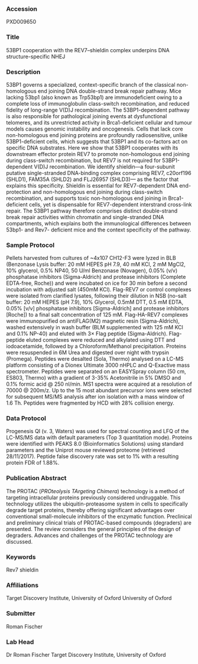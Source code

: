 ### Accession
PXD009650

### Title
53BP1 cooperation with the REV7–shieldin complex underpins DNA structure-specific NHEJ

### Description
53BP1 governs a specialized, context-specific branch of the classical non-homologous end joining DNA double-strand break repair pathway. Mice lacking 53bp1 (also known as Trp53bp1) are immunodeficient owing to a complete loss of immunoglobulin class-switch recombination, and reduced fidelity of long-range V(D)J recombination. The 53BP1-dependent pathway is also responsible for pathological joining events at dysfunctional telomeres, and its unrestricted activity in Brca1-deficient cellular and tumour models causes genomic instability and oncogenesis. Cells that lack core non-homologous end joining proteins are profoundly radiosensitive, unlike 53BP1-deficient cells, which suggests that 53BP1 and its co-factors act on specific DNA substrates. Here we show that 53BP1 cooperates with its downstream effector protein REV7 to promote non-homologous end joining during class-switch recombination, but REV7 is not required for 53BP1-dependent V(D)J recombination. We identify shieldin—a four-subunit putative single-stranded DNA-binding complex comprising REV7, c20orf196 (SHLD1), FAM35A (SHLD2) and FLJ26957 (SHLD3)— as the factor that explains this specificity. Shieldin is essential for REV7-dependent DNA end-protection and non-homologous end joining during class-switch recombination, and supports toxic non-homologous end joining in Brca1-deficient cells, yet is dispensable for REV7-dependent interstrand cross-link repair. The 53BP1 pathway therefore comprises distinct double-strand break repair activities within chromatin and single-stranded DNA compartments, which explains both the immunological differences between 53bp1- and Rev7- deficient mice and the context specificity of the pathway.

### Sample Protocol
Pellets harvested from cultures of ~4x107 CH12-F3 were lyzed in BLB (Benzonase Lysis buffer: 20 mM HEPES pH 7.9, 40 mM KCl, 2 mM MgCl2, 10% glycerol, 0.5% NP40, 50 U/ml Benzonase (Novagen), 0.05% (v/v) phosphatase inhibitors (Sigma-Aldrich) and protease inhibitors (Complete EDTA-free, Roche)) and were incubated on ice for 30 min before a second incubation with adjusted salt (450mM KCl). Flag-REV7 or control complexes were isolated from clarified lysates, following their dilution in NSB (no-salt buffer: 20 mM HEPES (pH 7.9), 10% Glycerol, 0.5mM DTT, 0.5 mM EDTA, 0.05% [v/v] phosphatase inhibitors [Sigma-Aldrich] and protease inhibitors [Roche]) to a final salt concentration of 125 mM. Flag-HA-REV7 complexes were immunopurified on antiFLAG(M2) magnetic resin (Sigma-Aldrich), washed extensively in wash buffer (BLM supplemented with 125 mM KCl and 0.1% NP-40) and eluted with 3× Flag peptide (Sigma-Aldrich). Flag-peptide eluted complexes were reduced and alkylated using DTT and iodoacetamide, followed by a Chloroform/Methanol precipitation. Proteins were resuspended in 6M Urea and digested over night with trypsin (Promega). Peptides were desalted (Sola, Thermo) analysed on a LC-MS platform consisting of a Dionex Ultimate 3000 nHPLC and Q-Exactive mass spectrometer. Peptides were separated on an EASYSpray column (50 cm, ES803, Thermo) with a gradient of 3-35% Acetonitrile in 5% DMSO and 0.1% formic acid @ 250 nl/min. MS1 spectra were acquired at a resolution of 70000 @ 200m/z. Up to the 15 most abundant precursor ions were selected for subsequent MS/MS analysis after ion isolation with a mass window of 1.6 Th. Peptides were fragmented by HCD with 28% collision energy.

### Data Protocol
Progenesis QI (v. 3, Waters) was used for spectral counting and LFQ of the LC-MS/MS data with default parameters (Top 3 quantitation mode). Proteins were identified with PEAKS 8.0 (Bioinformatics Solutions) using standard parameters and the Uniprot mouse reviewed proteome (retrieved 28/11/2017). Peptide false discovery rate was set to 1% with a resulting protein FDR of 1.88%.

### Publication Abstract
The PROTAC (<i>PROteolysis TArgeting Chimera</i>) technology is a method of targeting intracellular proteins previously considered undruggable. This technology utilizes the ubiquitin-proteasome system in cells to specifically degrade target proteins, thereby offering significant advantages over conventional small-molecule inhibitors of the enzymatic function. Preclinical and preliminary clinical trials of PROTAC-based compounds (degraders) are presented. The review considers the general principles of the design of degraders. Advances and challenges of the PROTAC technology are discussed.

### Keywords
Rev7 shieldin

### Affiliations
Target Discovery Institute, University of Oxford
University of Oxford

### Submitter
Roman Fischer

### Lab Head
Dr Roman Fischer
Target Discovery Institute, University of Oxford


